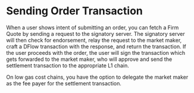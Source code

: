 # Sending Order Transaction

When a user shows intent of submitting an order, you can fetch a Firm Quote by sending a request to the signatory server. The signatory server will then check for endorsement, relay the request to the market maker, craft a DFlow transaction with the response, and return the transaction. If the user proceeds with the order, the user will sign the transaction which gets forwarded to the market maker, who will approve and send the settlement transaction to the appropriate L1 chain.

On low gas cost chains, you have the option to delegate the market maker as the fee payer for the settlement transaction.

<!-- ## Integration -->

<!-- === "TypeScript"

    ``` ts
    TODO
    ```

=== "Python"

    ``` python
    TODO
    ```

=== "Rust"

    ``` rust
    TODO
    ``` -->
